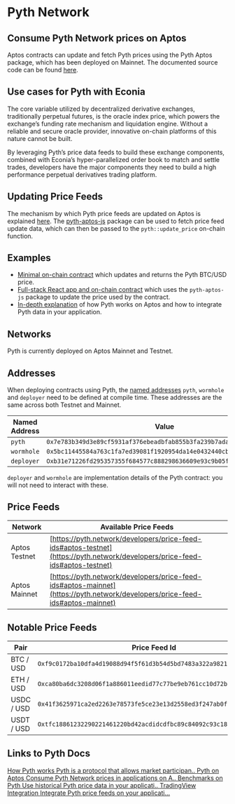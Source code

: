 # Pyth Network

## Consume Pyth Network prices on Aptos

Aptos contracts can update and fetch Pyth prices using the Pyth Aptos package, which has been deployed on Mainnet.
The documented source code can be found [here](https://github.com/pyth-network/pyth-crosschain/blob/main/target_chains/aptos/contracts/sources/pyth.move).

## Use cases for Pyth with Econia

The core variable utilized by decentralized derivative exchanges, traditionally perpetual futures, is the oracle index price, which powers the exchange’s funding rate mechanism and liquidation engine.
Without a reliable and secure oracle provider, innovative on-chain platforms of this nature cannot be built.

By leveraging Pyth’s price data feeds to build these exchange components, combined with Econia’s hyper-parallelized order book to match and settle trades, developers have the major components they need to build a high performance perpetual derivatives trading platform.

## Updating Price Feeds

The mechanism by which Pyth price feeds are updated on Aptos is explained [here](https://docs.pyth.network/pythnet-price-feeds).
The [pyth-aptos-js](https://github.com/pyth-network/pyth-crosschain/tree/main/target_chains/aptos/sdk/js) package can be used to fetch price feed update data, which can then be passed to the `pyth::update_price` on-chain function.

## Examples

 - [Minimal on-chain contract](https://github.com/pyth-network/pyth-crosschain/blob/main/target_chains/aptos/examples/fetch_btc_price/sources/example.move) which updates and returns the Pyth BTC/USD price.
 - [Full-stack React app and on-chain contract](https://github.com/pyth-network/pyth-crosschain/tree/main/target_chains/aptos/examples/mint_nft) which uses the `pyth-aptos-js` package to update the price used by the contract.
 - [In-depth explanation](https://youtu.be/0b0RXi41pN0) of how Pyth works on Aptos and how to integrate Pyth data in your application.

## Networks

Pyth is currently deployed on Aptos Mainnet and Testnet.

## Addresses

When deploying contracts using Pyth, the [named addresses](https://move-language.github.io/move/address.html) `pyth`, `wormhole` and `deployer` need to be defined at compile time. These addresses are the same across both Testnet and Mainnet.

| Named Address | Value                                                                |
| ------------- | -------------------------------------------------------------------- |
| `pyth`        | `0x7e783b349d3e89cf5931af376ebeadbfab855b3fa239b7ada8f5a92fbea6b387` |
| `wormhole`    | `0x5bc11445584a763c1fa7ed39081f1920954da14e0432440cba863d03e19625`   |
| `deployer`    | `Oxb31e71226fd295357355f684577c888298636609e93c9b05f0f604049f434`    |

`deployer` and `wormhole` are implementation details of the Pyth contract: you will not need to interact with these.

## Price Feeds

| Network       | Available Price Feeds                                                                                                        |
| ------------- | ---------------------------------------------------------------------------------------------------------------------------- |
| Aptos Testnet | [https://pyth.network/developers/price-feed-ids#aptos-testnet](https://pyth.network/developers/price-feed-ids#aptos-testnet) |
| Aptos Mainnet | [https://pyth.network/developers/price-feed-ids#aptos-mainnet](https://pyth.network/developers/price-feed-ids#aptos-mainnet)                                     |

## Notable Price Feeds

| Pair       | Price Feed Id                                                       |
| ---------- | ------------------------------------------------------------------- |
| BTC / USD  | `Oxf9c0172ba10dfa4d19088d94f5f61d3b54d5bd7483a322a9821373ee8ea31b`  |
| ETH / USD  | `Oxca80ba6dc3208d06f1a886011eedid77c77be9eb761cc10d72b7d0a2fd57a6`  |
| USDC / USD | `0x41f3625971ca2ed2263e78573fe5ce23e13d2558ed3f247ab0f84fb9e7ae722` |
| USDT / USD | `Oxtfc18861232290221461220bd42acdidcdfbc89c84092c93c18bdc7756c1588` |

## Links to Pyth Docs

<!-- <div style={{backgroundColor: "#020202"}}> -->
<div className="link-card-container">
    <a
        className="link-card"
        href="https://docs.pyth.network/design-overview"
        target="_blank"
        rel="noopener noreferrer"
    >
        <span className="link-card-title">How Pyth works</span>
        <span className="link-card-description">Pyth is a protocol that allows market participan..</span>
    </a>
    <a
        className="link-card"
        href="https://docs.pyth.network/pythnet-price-feeds/aptos"
        target="_blank"
        rel="noopener noreferrer"
    >
        <span className="link-card-title">Pyth on Aptos</span>
        <span className="link-card-description">Consume Pyth Network prices in applications on A..</span>
    </a>
    <a
        className="link-card"
        href="https://docs.pyth.network/benchmarks"
        target="_blank"
        rel="noopener noreferrer"
    >
        <span className="link-card-title">Benchmarks on Pyth</span>
        <span className="link-card-description">Use historical Pyth price data in your applicati..</span>
    </a>
    <a
        className="link-card"
        href="https://docs.pyth.network/tradingview-integration"
        target="_blank"
        rel="noopener noreferrer"
    >
        <span className="link-card-title">TradingView Integration</span>
        <span className="link-card-description">Integrate Pyth price feeds on your applicati...</span>
    </a>
</div>
